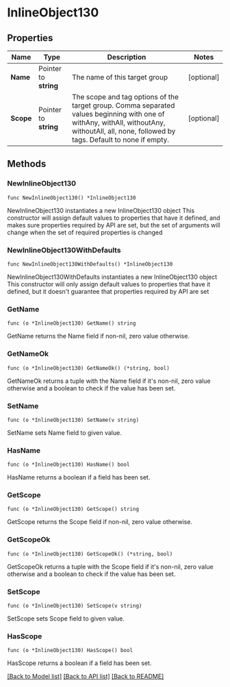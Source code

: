 # InlineObject130

## Properties

Name | Type | Description | Notes
------------ | ------------- | ------------- | -------------
**Name** | Pointer to **string** | The name of this target group | [optional] 
**Scope** | Pointer to **string** | The scope and tag options of the target group. Comma separated values beginning with one of withAny, withAll, withoutAny, withoutAll, all, none, followed by tags. Default to none if empty. | [optional] 

## Methods

### NewInlineObject130

`func NewInlineObject130() *InlineObject130`

NewInlineObject130 instantiates a new InlineObject130 object
This constructor will assign default values to properties that have it defined,
and makes sure properties required by API are set, but the set of arguments
will change when the set of required properties is changed

### NewInlineObject130WithDefaults

`func NewInlineObject130WithDefaults() *InlineObject130`

NewInlineObject130WithDefaults instantiates a new InlineObject130 object
This constructor will only assign default values to properties that have it defined,
but it doesn't guarantee that properties required by API are set

### GetName

`func (o *InlineObject130) GetName() string`

GetName returns the Name field if non-nil, zero value otherwise.

### GetNameOk

`func (o *InlineObject130) GetNameOk() (*string, bool)`

GetNameOk returns a tuple with the Name field if it's non-nil, zero value otherwise
and a boolean to check if the value has been set.

### SetName

`func (o *InlineObject130) SetName(v string)`

SetName sets Name field to given value.

### HasName

`func (o *InlineObject130) HasName() bool`

HasName returns a boolean if a field has been set.

### GetScope

`func (o *InlineObject130) GetScope() string`

GetScope returns the Scope field if non-nil, zero value otherwise.

### GetScopeOk

`func (o *InlineObject130) GetScopeOk() (*string, bool)`

GetScopeOk returns a tuple with the Scope field if it's non-nil, zero value otherwise
and a boolean to check if the value has been set.

### SetScope

`func (o *InlineObject130) SetScope(v string)`

SetScope sets Scope field to given value.

### HasScope

`func (o *InlineObject130) HasScope() bool`

HasScope returns a boolean if a field has been set.


[[Back to Model list]](../README.md#documentation-for-models) [[Back to API list]](../README.md#documentation-for-api-endpoints) [[Back to README]](../README.md)


